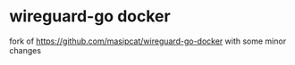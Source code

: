 # wireguard-go docker

fork of https://github.com/masipcat/wireguard-go-docker with some minor changes
